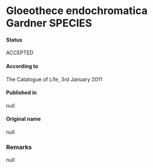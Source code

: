 Gloeothece endochromatica Gardner SPECIES
=======

#### Status
ACCEPTED

#### According to
The Catalogue of Life, 3rd January 2011

#### Published in
null

#### Original name
null

### Remarks
null